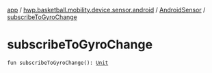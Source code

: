 [app](../../index.md) / [hwp.basketball.mobility.device.sensor.android](../index.md) / [AndroidSensor](index.md) / [subscribeToGyroChange](.)

# subscribeToGyroChange

`fun subscribeToGyroChange(): `[`Unit`](https://kotlinlang.org/api/latest/jvm/stdlib/kotlin/-unit/index.html)